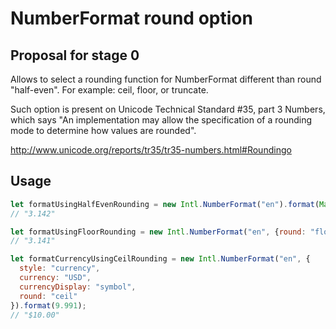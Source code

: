 # NumberFormat round option

## Proposal for stage 0

Allows to select a rounding function for NumberFormat different than round
"half-even". For example: ceil, floor, or truncate.

Such option is present on Unicode Technical Standard #35, part 3 Numbers, which
says "An implementation may allow the specification of a rounding mode to
determine how values are rounded".

http://www.unicode.org/reports/tr35/tr35-numbers.html#Roundingo

## Usage

```javascript
let formatUsingHalfEvenRounding = new Intl.NumberFormat("en").format(Math.PI);
// "3.142"

let formatUsingFloorRounding = new Intl.NumberFormat("en", {round: "floor"}).format(Math.PI);
// "3.141"

let formatCurrencyUsingCeilRounding = new Intl.NumberFormat("en", {
  style: "currency",
  currency: "USD",
  currencyDisplay: "symbol",
  round: "ceil"
}).format(9.991);
// "$10.00"
```
